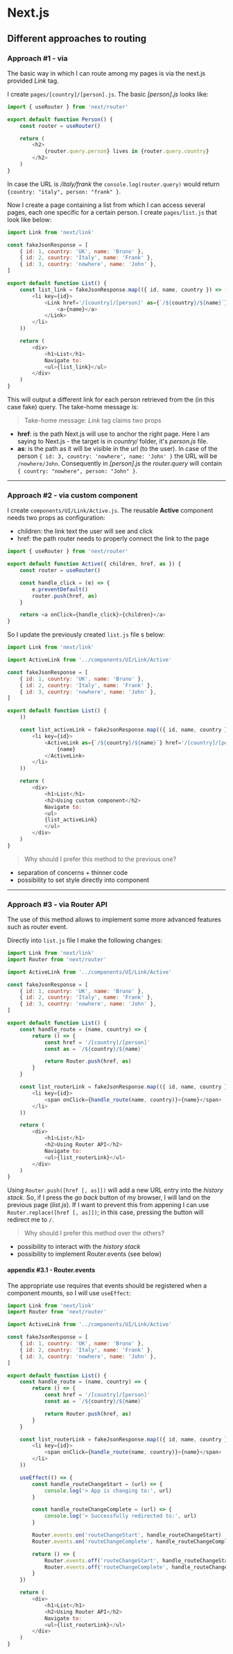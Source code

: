 # Next.js

## Different approaches to routing

### Approach #1 - via <Link>

The basic way in which I can route among my pages is via the next.js provided _Link_ tag.

I create `pages/[country]/[person].js`. The basic _[person].js_ looks like:

```js
import { useRouter } from 'next/router'

export default function Person() {
	const router = useRouter()

	return (
		<h2>
			{router.query.person} lives in {router.query.country}
		</h2>
	)
}
```

In case the URL is _/italy/frank_ the `console.log(router.query)` would return `{country: "italy", person: "frank" }`.

Now I create a page containing a list from which I can access several pages, each one specific for a certain person. I create `pages/list.js` that look like below:

```js
import Link from 'next/link'

const fakeJsonResponse = [
	{ id: 1, country: 'UK', name: 'Bruno' },
	{ id: 2, country: 'Italy', name: 'Frank' },
	{ id: 3, country: 'nowhere', name: 'John' },
]

export default function List() {
	const list_link = fakeJsonResponse.map(({ id, name, country }) => (
		<li key={id}>
			<Link href='/[country]/[person]' as={`/${country}/${name}`}>
				<a>{name}</a>
			</Link>
		</li>
	))

	return (
		<div>
			<h1>List</h1>
			Navigate to:
			<ul>{list_link}</ul>
		</div>
	)
}
```

This will output a different link for each person retrieved from the (in this case fake) query. The take-home message is:

> Take-home message: _Link_ tag claims two props

- **href**: is the path Next.js will use to anchor the right page. Here I am saying to Next.js - the target is in _country/_ folder, it's _person.js_ file.
- **as**: is the path as it will be visible in the url (to the user). In case of the person `{ id: 3, country: 'nowhere', name: 'John' }` the URL will be `/nowhere/John`. Consequently in _[person].js_ the _router.query_ will contain `{ country: "nowhere", person: "John" }`.

---

### Approach #2 - via custom component

I create `components/UI/Link/Active.js`. The reusable **Active** component needs two props as configuration:

- children: the link text the user will see and click
- href: the path router needs to properly connect the link to the page

```js
import { useRouter } from 'next/router'

export default function Active({ children, href, as }) {
	const router = useRouter()

	const handle_click = (e) => {
		e.preventDefault()
		router.push(href, as)
	}

	return <a onClick={handle_click}>{children}</a>
}
```

So I update the previously created `list.js` file s below:

```js
import Link from 'next/link'

import ActiveLink from '../components/UI/Link/Active'

const fakeJsonResponse = [
	{ id: 1, country: 'UK', name: 'Bruno' },
	{ id: 2, country: 'Italy', name: 'Frank' },
	{ id: 3, country: 'nowhere', name: 'John' },
]

export default function List() {
	))

	const list_activeLink = fakeJsonResponse.map(({ id, name, country }) => (
		<li key={id}>
			<ActiveLink as={`/${country}/${name}`} href='/[country]/[person]'>
				{name}
			</ActiveLink>
		</li>
	))

	return (
		<div>
			<h1>List</h1>
			<h2>Using custom component</h2>
			Navigate to:
			<ul>
			{list_activeLink}
			</ul>
		</div>
	)
}
```

> Why should I prefer this method to the previous one?

- separation of concerns + thinner code
- possibility to set style directly into component

---

### Approach #3 - via Router API

The use of this method allows to implement some more advanced features such as router event.

Directly into `list.js` file I make the following changes:

```js
import Link from 'next/link'
import Router from 'next/router'

import ActiveLink from '../components/UI/Link/Active'

const fakeJsonResponse = [
	{ id: 1, country: 'UK', name: 'Bruno' },
	{ id: 2, country: 'Italy', name: 'Frank' },
	{ id: 3, country: 'nowhere', name: 'John' },
]

export default function List() {
	const handle_route = (name, country) => {
		return () => {
			const href = '/[country]/[person]'
			const as = `/${country}/${name}`

			return Router.push(href, as)
		}
	}

	const list_routerLink = fakeJsonResponse.map(({ id, name, country }) => (
		<li key={id}>
			<span onClick={handle_route(name, country)}>{name}</span>
		</li>
	))

	return (
		<div>
			<h1>List</h1>
			<h2>Using Router API</h2>
			Navigate to:
			<ul>{list_routerLink}</ul>
		</div>
	)
}
```

Using `Router.push([href [, as]])` will add a new URL entry into the _history stack_. So, if I press the _go back_ button of my browser, I will land on the previous page (_list.js_). If I want to prevent this from appening I can use `Router.replace([href [, as]])`; in this case, pressing the button will redirect me to `/`.

> Why should I prefer this method over the others?

- possibility to interact with the _history stack_
- possibility to implement Router.events (see below)

#### appendix #3.1 - Router.events

The appropriate use requires that events should be registered when a component mounts, so I will use `useEffect`:

```js
import Link from 'next/link'
import Router from 'next/router'

import ActiveLink from '../components/UI/Link/Active'

const fakeJsonResponse = [
	{ id: 1, country: 'UK', name: 'Bruno' },
	{ id: 2, country: 'Italy', name: 'Frank' },
	{ id: 3, country: 'nowhere', name: 'John' },
]

export default function List() {
	const handle_route = (name, country) => {
		return () => {
			const href = '/[country]/[person]'
			const as = `/${country}/${name}`

			return Router.push(href, as)
		}
	}

	const list_routerLink = fakeJsonResponse.map(({ id, name, country }) => (
		<li key={id}>
			<span onClick={handle_route(name, country)}>{name}</span>
		</li>
	))

	useEffect(() => {
		const handle_routeChangeStart = (url) => {
			console.log('> App is changing to:', url)
		}

		const handle_routeChangeComplete = (url) => {
			console.log('> Successfully redirected to:', url)
		}

		Router.events.on('routeChangeStart', handle_routeChangeStart)
		Router.events.on('routeChangeComplete', handle_routeChangeComplete)

		return () => {
			Router.events.off('routeChangeStart', handle_routeChangeStart)
			Router.events.off('routeChangeComplete', handle_routeChangeComplete)
		}
	})

	return (
		<div>
			<h1>List</h1>
			<h2>Using Router API</h2>
			Navigate to:
			<ul>{list_routerLink}</ul>
		</div>
	)
}
```

